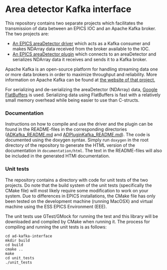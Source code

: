 # Area detector Kafka interface

This repository contains two separate projects which facilitates the transmission of data between an EPICS IOC and an Apache Kafka broker. The two projects are:

* [An EPICS areaDetector driver](ADKafka_README.md) which acts as a Kafka consumer and makes NDArray data received from the broker available to the IOC.
* [An EPICS areaDetector plugin](ADPluginKafka_README.md) which connects to an areaDetector and serializes NDArray data it receives and sends it to a Kafka broker.

Apache Kafka is an open-source platform for handling streaming data one or more data brokers in order to maximize throughput and reliability. More information on Apache Kafka can be found at [the website of that project.](https://kafka.apache.org/intro)

For serializing and de-serializing the areaDetector (NDArray) data, [Google FlatBuffers](https://github.com/google/flatbuffers) is used. Serializing data using FlatBuffers is fast with a relatively small memory overhead while being easier to use than C-structs.

### Documentation
Instructions on how to compile and use the driver and the plugin can be found in the README-files in the corresponding directories ([ADKafka_README.md](m-epics-ADKafka/ADKafka_README.md) and [ADPluginKafka_README.md](m-epics-ADPluginKafka/ADPluginKafka_README.md)). The code is documented using the doxygen syntax. Simply run `doxygen` in the root directory of the repository to generate the HTML version of the documentation in `documentation/html`. The text in the README-files will also be included in the generated HTMl documentation.

### Unit tests
The repository contains a directory with code for unit tests of the two projects. Do note that the build system of the unit tests (specifically the CMake file) will most likely require some modification to work on your system. Due to differences in EPICS installations, the CMake file has only been tested on the development machine (running MacOSX) and virtual machine using the ESS EPICS Environment (EEE).

The unit tests use GTest/GMock for running the test and this library will be downloaded and compiled by CMake when running it. The process for compiling and running the unit tests is as follows:

```
cd ad-kafka-interface
mkdir build
cd build
cmake ..
make
cd unit_tests
./unit_tests
```

